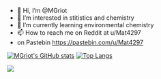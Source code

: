 - 👋 Hi, I’m @MGriot
- 👀 I’m interested in stitistics and chemistry
- 🌱 I’m currently learning environmental chemistry
- 📫 How to reach me on Reddit at u/Mat4297
- on Pastebin https://pastebin.com/u/Mat4297 

<!---
mat4297/mat4297 is a ✨ special ✨ repository because its `README.md` (this file) appears on your GitHub profile.
You can click the Preview link to take a look at your changes.
--->

[![MGriot's GitHub stats](https://github-readme-stats.vercel.app/api?username=MGriot&show_icons=true&theme=dracula)](https://github.com/anuraghazra/github-readme-stats)
[![Top Langs](https://github-readme-stats.vercel.app/api/top-langs/?username=MGriot&langs_count=8&theme=dracula)](https://github.com/anuraghazra/github-readme-stats)


![](https://github-profile-summary-cards.vercel.app/api/cards/profile-details?username=MGriot&theme=dracula)
